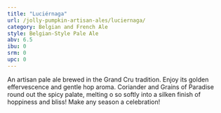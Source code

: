 ```yaml
---
title: "Luciérnaga"
url: /jolly-pumpkin-artisan-ales/luciernaga/
category: Belgian and French Ale
style: Belgian-Style Pale Ale
abv: 6.5
ibu: 0
srm: 0
upc: 0
---
```

An artisan pale ale brewed in the Grand Cru tradition. Enjoy its golden effervescence and gentle hop aroma. Coriander and Grains of Paradise round out the spicy palate, melting o so softly into a silken finish of hoppiness and bliss! Make any season a celebration!
